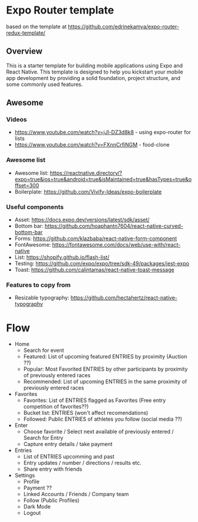 # Expo Router template

based on the template at https://github.com/edrinekamya/expo-router-redux-template/

## Overview

This is a starter template for building mobile applications using Expo and React Native. This template is designed to help you kickstart your mobile app development by providing a solid foundation, project structure, and some commonly used features.

## Awesome

### Videos

- https://www.youtube.com/watch?v=jJl-DZ3d8k8 - using expo-router for lists
- https://www.youtube.com/watch?v=FXnnCrfiNGM - food-clone

### Awesome list

- Awesome list: https://reactnative.directory/?expo=true&ios=true&android=true&isMaintained=true&hasTypes=true&offset=300
- Boilerplate: https://github.com/Vivify-Ideas/expo-boilerplate

### Useful components

- Asset: https://docs.expo.dev/versions/latest/sdk/asset/
- Bottom bar: https://github.com/hoaphantn7604/react-native-curved-bottom-bar
- Forms: https://github.com/klazbaba/react-native-form-component
- FontAwesome: https://fontawesome.com/docs/web/use-with/react-native
- List: https://shopify.github.io/flash-list/
- Testing: https://github.com/expo/expo/tree/sdk-49/packages/jest-expo
- Toast: https://github.com/calintamas/react-native-toast-message

### Features to copy from

- Resizable typography: https://github.com/hectahertz/react-native-typography

# Flow
- Home
    - Search for event
    - Featured: List of upcoming featured ENTRIES by proximity (Auction ??)
    - Popular: Most Favorited ENTRIES by other participants by proximity of previously entered races
    - Recommended: List of upcoming ENTRIES in the same proximity of previously entered races
- Favorites
    - Favorites: List of ENTRIES flagged as Favorites (Free entry competition of favorites??)
    - Bucket list: ENTRIES (won't affect recomendations)
    - Followed: Public ENTRIES of athletes you follow (social media ??)
- Enter
    - Choose favorite / Select next available of previously entered / Search for Entry
    - Capture entry details / take payment
- Entries
    - List of ENTRIES upcomming and past
    - Entry updates / number / directions / results etc.
    - Share entry with friends
- Settings
    - Profile
    - Payment ??
    - Linked Accounts / Friends / Company team
    - Follow (Public Profiles)
    - Dark Mode
    - Logout
